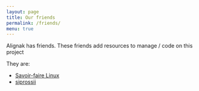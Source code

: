 ```yaml
---
layout: page
title: Our friends
permalink: /friends/
menu: true
---
```


Alignak has friends. 
These friends add resources to manage / code on this project

They are:

* [Savoir-faire Linux](https://www.savoirfairelinux.com/)
* [siprossii](https://siprossii.com/)


